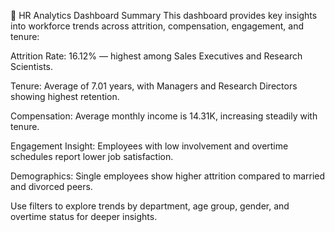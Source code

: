 📌 HR Analytics Dashboard Summary
This dashboard provides key insights into workforce trends across attrition, compensation, engagement, and tenure:

Attrition Rate: 16.12% — highest among Sales Executives and Research Scientists.

Tenure: Average of 7.01 years, with Managers and Research Directors showing highest retention.

Compensation: Average monthly income is 14.31K, increasing steadily with tenure.

Engagement Insight: Employees with low involvement and overtime schedules report lower job satisfaction.

Demographics: Single employees show higher attrition compared to married and divorced peers.

Use filters to explore trends by department, age group, gender, and overtime status for deeper insights.
